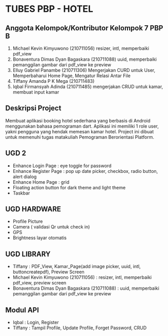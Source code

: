 # TUBES PBP - HOTEL
## Anggota Kelompok/Kontributor Kelompok 7 PBP B
1. Michael Kevin Kimyuwono (210711056) resizer, intl, memperbaiki pdf_view
2. Bonaventura Dimas Dyan Bagaskara (210711088) uuid, memperbaiki pemanggilan gambar dari pdf_view ke preview
3. Elluy Gabriel Panambe (210711306) Mengerjakan CURD untuk User, Memperbaharui Home Page, Mengatur Relasi Antar File
4. Tiffany Amanda P K Mega (210711483)
5. Iqbal Firmansyah Adinda (210711485) mengerjakan CRUD untuk kamar, membuat input kamar

## Deskripsi Project
Membuat aplikasi booking hotel sederhana yang berbasis di Android menggunakan bahasa pemograman dart. Aplikasi ini memiliki 1 role user, yakni pengguna yang hendak memesan kamar hotel. Project ini dibuat untuk memenuhi tugas matakuliah Pemograman Berorientasi Platform.

## UGD 2
- Enhance Login Page : eye toggle for password
- Enhance Register Page : pop up date picker, checkbox, radio button, alert dialog
- Enhance Home Page : grid
- Floating action button for dark theme and light theme
- Taskbar

## UGD HARDWARE
- Profile Picture
- Camera ( validasi Qr untuk check in)
- GPS
- Brightness layar otomatis

## UGD LIBRARY
- Tiffany : PDF_View, Kamar_Page(add image picker, uuid, intl, buttoncreatepdf), Preview Screen
- Michael Kevin Kimyuwono (210711056) : resizer, intl, memperbaiki pdf_view, preview screen
- Bonaventura Dimas Dyan Bagaskara (210711088) : uuid, memperbaiki pemanggilan gambar dari pdf_view ke preview

## Modul API
- Iqbal : Login, Register
- Tiffany : Tampil Profile, Update Profile, Forget Password, CRUD
